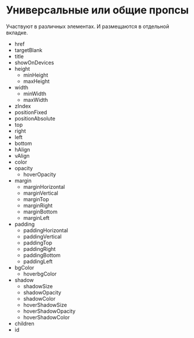 # Универсальные или общие пропсы  
Участвуют в различных элементах. И размещаются в отдельной вкладке.


- href
- targetBlank
- title
- showOnDevices
- height
   - minHeight
   - maxHeight
- width
   - minWidth
   - maxWidth
- zIndex
- positionFixed
- positionAbsolute
- top
- right
- left
- bottom
- hAlign
- vAlign
- сolor
- opacity
   - hoverOpacity
- margin
   - marginHorizontal
   - marginVertical
   - marginTop
   - marginRight
   - marginBottom
   - marginLeft
- padding
   - paddingHorizontal
   - paddingVertical
   - paddingTop
   - paddingRight
   - paddingBottom
   - paddingLeft
- bgColor
   - hoverbgColor
- shadow
   - shadowSize
   - shadowOpacity
   - shadowColor
   - hoverShadowSize
   - hoverShadowOpacity
   - hoverShadowColor
- children
- id
